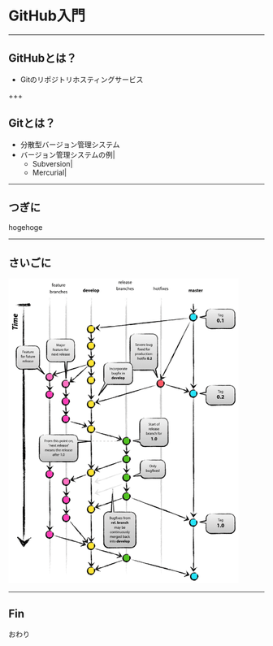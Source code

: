 # GitHub入門

---
## GitHubとは？

- Gitのリポジトリホスティングサービス

+++
## Gitとは？

- 分散型バージョン管理システム
- バージョン管理システムの例|
  - Subversion|
  - Mercurial|
---

## つぎに

hogehoge

---

## さいごに

<img src="Git-branching-model.png" width="453" height="600" />

---

## Fin

おわり
